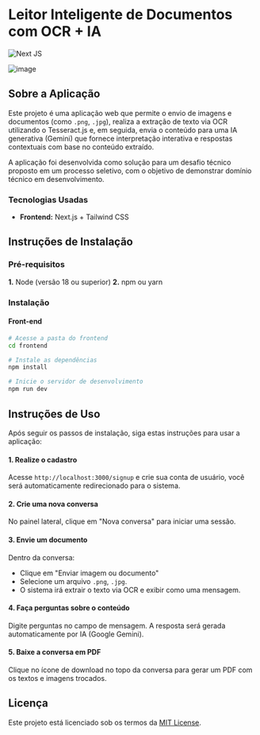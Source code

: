 # Leitor Inteligente de Documentos com OCR + IA

![Next JS](https://img.shields.io/badge/Next-black?style=for-the-badge&logo=next.js&logoColor=white)

![image](https://github.com/user-attachments/assets/d9463e5e-8523-424a-8dc5-9e3782254cb9)


## Sobre a Aplicação
Este projeto é uma aplicação web que permite o envio de imagens e documentos (como `.png`, `.jpg`), realiza a extração de texto via OCR utilizando o Tesseract.js e, em seguida, envia o conteúdo para uma IA generativa (Gemini) que fornece interpretação interativa e respostas contextuais com base no conteúdo extraído.

A aplicação foi desenvolvida como solução para um desafio técnico proposto em um processo seletivo, com o objetivo de demonstrar domínio técnico em desenvolvimento.

### Tecnologias Usadas
- **Frontend:** Next.js + Tailwind CSS

## Instruções de Instalação
### Pré-requisitos
**1.** Node (versão 18 ou superior)
**2.** npm ou yarn

### Instalação
#### Front-end

```bash
# Acesse a pasta do frontend
cd frontend

# Instale as dependências
npm install

# Inicie o servidor de desenvolvimento
npm run dev
```

## Instruções de Uso
Após seguir os passos de instalação, siga estas instruções para usar a aplicação:

#### 1. Realize o cadastro
Acesse `http://localhost:3000/signup` e crie sua conta de usuário, você será automaticamente redirecionado para o sistema.

#### 2. Crie uma nova conversa
No painel lateral, clique em "Nova conversa" para iniciar uma sessão.

#### 3. Envie um documento
Dentro da conversa:
- Clique em "Enviar imagem ou documento"
- Selecione um arquivo `.png`, `.jpg`.
- O sistema irá extrair o texto via OCR e exibir como uma mensagem.

#### 4. Faça perguntas sobre o conteúdo
Digite perguntas no campo de mensagem. A resposta será gerada automaticamente por IA (Google Gemini).

#### 5. Baixe a conversa em PDF
Clique no ícone de download no topo da conversa para gerar um PDF com os textos e imagens trocados.

## Licença
Este projeto está licenciado sob os termos da [MIT License](LICENSE).
